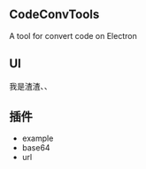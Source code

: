 ## CodeConvTools

A tool for convert code on Electron

## UI

我是渣渣、、

## 插件

- example
- base64
- url
